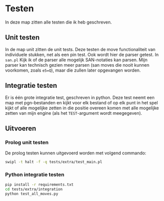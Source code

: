 # Testen

In deze map zitten alle testen die ik heb geschreven.

## Unit testen

In de map unit zitten de unit tests. Deze testen de move functionaliteit van individuele stukken, 
net als een pin test.
Ook wordt hier de parser getest. In `san.pl` Kijk ik of de parser alle mogelijk SAN-notaties kan parsen.
Mijn parser kan technisch gezien meer parsen (san moves die nooit kunnen voorkomen, zoals `e5=Q`), 
maar die zullen later opgevangen worden.

## Integratie testen

Er is één grote integratie test, geschreven in python. Deze test neemt een map met pgn-bestanden en kijkt voor elk
bestand of op elk punt in het spel kijkt of alle mogelijke zetten in die positie overeen komen met alle mogelijke zetten
van mijn engine (als het `TEST`-argument wordt meegegeven). 

## Uitvoeren

### Prolog unit testen
De prolog testen kunnen uitgevoerd worden met volgend commando:

```bash
swipl -t halt -f -q tests/extra/test_main.pl
```

### Python integratie testen

```bash
pip install -r requirements.txt
cd tests/extra/integration
python test_all_moves.py
```

